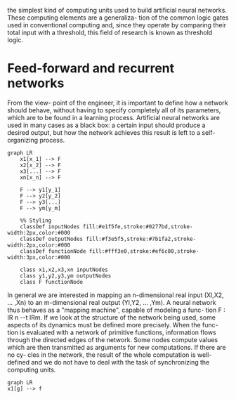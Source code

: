 the simplest kind of computing units used to
build artificial neural networks. These computing elements are a generaliza-
tion of the common logic gates used in conventional computing and, since
they operate by comparing their total input with a threshold, this field of
research is known as threshold logic.

# Feed-forward and recurrent networks

 From the view-
point of the engineer, it is important to define how a network should behave,
without having to specify completely all of its parameters, which are to be
found in a learning process. Artificial neural networks are used in many cases
as a black box: a certain input should produce a desired output, but how the
network achieves this result is left to a self-organizing process.

```mermaid
graph LR
    x1[x_1] --> F
    x2[x_2] --> F
    x3[...] --> F
    xn[x_n] --> F
    
    F --> y1[y_1]
    F --> y2[y_2]
    F --> y3[...]
    F --> ym[y_m]
    
    %% Styling
    classDef inputNodes fill:#e1f5fe,stroke:#0277bd,stroke-width:2px,color:#000
    classDef outputNodes fill:#f3e5f5,stroke:#7b1fa2,stroke-width:2px,color:#000
    classDef functionNode fill:#fff3e0,stroke:#ef6c00,stroke-width:3px,color:#000
    
    class x1,x2,x3,xn inputNodes
    class y1,y2,y3,ym outputNodes
    class F functionNode
```

In general we are interested in mapping an n-dimensional real input
(Xl,X2, ... ,Xn) to an m-dimensional real output (Yl,Y2, ... ,Ym). A neural
network thus behaves as a "mapping machine", capable of modeling a func-
tion F : IR n --t IRm. If we look at the structure of the network being used,
some aspects of its dynamics must be defined more precisely. When the func-
tion is evaluated with a network of primitive functions, information flows through the directed edges of the network. Some nodes compute values which
are then transmitted as arguments for new computations. If there are no cy-
cles in the network, the result of the whole computation is well-defined and
we do not have to deal with the task of synchronizing the computing units.

```mermaid
graph LR
x1[g] --> f 

```
